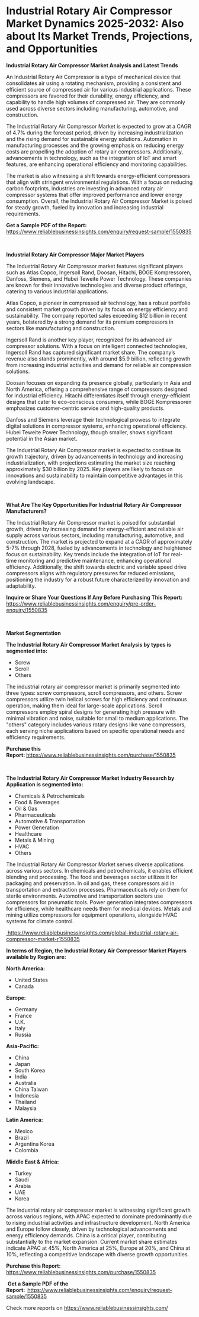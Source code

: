 <p><h1>Industrial Rotary Air Compressor Market Dynamics 2025-2032: Also about Its Market Trends, Projections, and Opportunities</h1></p><p><strong>Industrial Rotary Air Compressor Market Analysis and Latest Trends</strong></p>
<p><p>An Industrial Rotary Air Compressor is a type of mechanical device that consolidates air using a rotating mechanism, providing a consistent and efficient source of compressed air for various industrial applications. These compressors are favored for their durability, energy efficiency, and capability to handle high volumes of compressed air. They are commonly used across diverse sectors including manufacturing, automotive, and construction.</p><p>The Industrial Rotary Air Compressor Market is expected to grow at a CAGR of 4.7% during the forecast period, driven by increasing industrialization and the rising demand for sustainable energy solutions. Automation in manufacturing processes and the growing emphasis on reducing energy costs are propelling the adoption of rotary air compressors. Additionally, advancements in technology, such as the integration of IoT and smart features, are enhancing operational efficiency and monitoring capabilities.</p><p>The market is also witnessing a shift towards energy-efficient compressors that align with stringent environmental regulations. With a focus on reducing carbon footprints, industries are investing in advanced rotary air compressor systems that offer improved performance and lower energy consumption. Overall, the Industrial Rotary Air Compressor Market is poised for steady growth, fueled by innovation and increasing industrial requirements.</p></p>
<p><strong>Get a Sample PDF of the Report:&nbsp;</strong> <a href="https://www.reliablebusinessinsights.com/enquiry/request-sample/1550835?utm_campaign=1106&utm_medium=2&utm_source=Github&utm_content=ia&utm_term=27022025&utm_id=industrial-rotary-air-compressor">https://www.reliablebusinessinsights.com/enquiry/request-sample/1550835</a></p>
<p>&nbsp;</p>
<p><strong>Industrial Rotary Air Compressor Major Market Players</strong></p>
<p><p>The Industrial Rotary Air Compressor market features significant players such as Atlas Copco, Ingersoll Rand, Doosan, Hitachi, BOGE Kompressoren, Danfoss, Siemens, and Hubei Teweite Power Technology. These companies are known for their innovative technologies and diverse product offerings, catering to various industrial applications.</p><p>Atlas Copco, a pioneer in compressed air technology, has a robust portfolio and consistent market growth driven by its focus on energy efficiency and sustainability. The company reported sales exceeding $12 billion in recent years, bolstered by a strong demand for its premium compressors in sectors like manufacturing and construction.</p><p>Ingersoll Rand is another key player, recognized for its advanced air compressor solutions. With a focus on intelligent connected technologies, Ingersoll Rand has captured significant market share. The company’s revenue also stands prominently, with around $5.9 billion, reflecting growth from increasing industrial activities and demand for reliable air compression solutions.</p><p>Doosan focuses on expanding its presence globally, particularly in Asia and North America, offering a comprehensive range of compressors designed for industrial efficiency. Hitachi differentiates itself through energy-efficient designs that cater to eco-conscious consumers, while BOGE Kompressoren emphasizes customer-centric service and high-quality products.</p><p>Danfoss and Siemens leverage their technological prowess to integrate digital solutions in compressor systems, enhancing operational efficiency. Hubei Teweite Power Technology, though smaller, shows significant potential in the Asian market.</p><p>The Industrial Rotary Air Compressor market is expected to continue its growth trajectory, driven by advancements in technology and increasing industrialization, with projections estimating the market size reaching approximately $30 billion by 2025. Key players are likely to focus on innovations and sustainability to maintain competitive advantages in this evolving landscape.</p></p>
<p>&nbsp;</p>
<p><strong>What Are The Key Opportunities For Industrial Rotary Air Compressor Manufacturers?</strong></p>
<p><p>The Industrial Rotary Air Compressor market is poised for substantial growth, driven by increasing demand for energy-efficient and reliable air supply across various sectors, including manufacturing, automotive, and construction. The market is projected to expand at a CAGR of approximately 5-7% through 2028, fueled by advancements in technology and heightened focus on sustainability. Key trends include the integration of IoT for real-time monitoring and predictive maintenance, enhancing operational efficiency. Additionally, the shift towards electric and variable speed drive compressors aligns with regulatory pressures for reduced emissions, positioning the industry for a robust future characterized by innovation and adaptability.</p></p>
<p><strong>Inquire or Share Your Questions If Any Before Purchasing This Report:</strong> <a href="https://www.reliablebusinessinsights.com/enquiry/pre-order-enquiry/1550835?utm_campaign=1106&utm_medium=2&utm_source=Github&utm_content=ia&utm_term=27022025&utm_id=industrial-rotary-air-compressor">https://www.reliablebusinessinsights.com/enquiry/pre-order-enquiry/1550835</a></p>
<p>&nbsp;</p>
<p><strong>Market Segmentation</strong></p>
<p><strong>The Industrial Rotary Air Compressor Market Analysis by types is segmented into:</strong></p>
<p><ul><li>Screw</li><li>Scroll</li><li>Others</li></ul></p>
<p><p>The industrial rotary air compressor market is primarily segmented into three types: screw compressors, scroll compressors, and others. Screw compressors utilize twin helical screws for high efficiency and continuous operation, making them ideal for large-scale applications. Scroll compressors employ spiral designs for generating high pressure with minimal vibration and noise, suitable for small to medium applications. The "others" category includes various rotary designs like vane compressors, each serving niche applications based on specific operational needs and efficiency requirements.</p></p>
<p><strong>Purchase this Report:&nbsp;</strong><a href="https://www.reliablebusinessinsights.com/purchase/1550835?utm_campaign=1106&utm_medium=2&utm_source=Github&utm_content=ia&utm_term=27022025&utm_id=industrial-rotary-air-compressor">https://www.reliablebusinessinsights.com/purchase/1550835</a></p>
<p>&nbsp;</p>
<p><strong>The Industrial Rotary Air Compressor Market Industry Research by Application is segmented into:</strong></p>
<p><ul><li>Chemicals & Petrochemicals</li><li>Food & Beverages</li><li>Oil & Gas</li><li>Pharmaceuticals</li><li>Automotive & Transportation</li><li>Power Generation</li><li>Healthcare</li><li>Metals & Mining</li><li>HVAC</li><li>Others</li></ul></p>
<p><p>The Industrial Rotary Air Compressor Market serves diverse applications across various sectors. In chemicals and petrochemicals, it enables efficient blending and processing. The food and beverages sector utilizes it for packaging and preservation. In oil and gas, these compressors aid in transportation and extraction processes. Pharmaceuticals rely on them for sterile environments. Automotive and transportation sectors use compressors for pneumatic tools. Power generation integrates compressors for efficiency, while healthcare needs them for medical devices. Metals and mining utilize compressors for equipment operations, alongside HVAC systems for climate control.</p></p>
<p><a href="https://www.reliablebusinessinsights.com/global-industrial-rotary-air-compressor-market-r1550835?utm_campaign=1106&utm_medium=2&utm_source=Github&utm_content=ia&utm_term=27022025&utm_id=industrial-rotary-air-compressor">&nbsp;https://www.reliablebusinessinsights.com/global-industrial-rotary-air-compressor-market-r1550835</a></p>
<p><strong>In terms of Region, the Industrial Rotary Air Compressor Market Players available by Region are:</strong></p>
<p>
    <p> <strong> North America: </strong>
        <ul>
            <li>United States</li>
            <li>Canada</li>
        </ul>
        </p> 
    <p> <strong> Europe: </strong>
        <ul>
            <li>Germany</li>
            <li>France</li>
            <li>U.K.</li>
            <li>Italy</li>
            <li>Russia</li>
        </ul>
        </p> 
    <p> <strong> Asia-Pacific: </strong>
        <ul>
            <li>China</li>
            <li>Japan</li>
            <li>South Korea</li>
            <li>India</li>
            <li>Australia</li>
            <li>China Taiwan</li>
            <li>Indonesia</li>
            <li>Thailand</li>
            <li>Malaysia</li>
        </ul>
        </p> 
    <p> <strong> Latin America: </strong>
        <ul>
            <li>Mexico</li>
            <li>Brazil</li>
            <li>Argentina Korea</li>
            <li>Colombia</li>
        </ul>
        </p> 
    <p> <strong> Middle East & Africa: </strong>
        <ul>
            <li>Turkey</li>
            <li>Saudi</li>
            <li>Arabia</li>
            <li>UAE</li>
            <li>Korea</li>
        </ul>
    </p>
    </p>
<p><p>The industrial rotary air compressor market is witnessing significant growth across various regions, with APAC expected to dominate predominantly due to rising industrial activities and infrastructure development. North America and Europe follow closely, driven by technological advancements and energy efficiency demands. China is a critical player, contributing substantially to the market expansion. Current market share estimates indicate APAC at 45%, North America at 25%, Europe at 20%, and China at 10%, reflecting a competitive landscape with diverse growth opportunities.</p></p>
<p><strong>Purchase this Report: </strong><a href="https://www.reliablebusinessinsights.com/purchase/1550835?utm_campaign=1106&utm_medium=2&utm_source=Github&utm_content=ia&utm_term=27022025&utm_id=industrial-rotary-air-compressor">https://www.reliablebusinessinsights.com/purchase/1550835</a></p>
<p>&nbsp;<strong>Get a Sample PDF of the Report:&nbsp;&nbsp;</strong><a href="https://www.reliablebusinessinsights.com/enquiry/request-sample/1550835?utm_campaign=1106&utm_medium=2&utm_source=Github&utm_content=ia&utm_term=27022025&utm_id=industrial-rotary-air-compressor">https://www.reliablebusinessinsights.com/enquiry/request-sample/1550835</a></p>
<p><strong></strong></p>
<p>Check more reports on <a href="https://www.reliablebusinessinsights.com/?utm_campaign=1106&utm_medium=2&utm_source=Github&utm_content=ia&utm_term=27022025&utm_id=industrial-rotary-air-compressor">https://www.reliablebusinessinsights.com/</a></p>